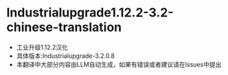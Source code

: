 # Industrialupgrade1.12.2-3.2-chinese-translation
- 工业升级1.12.2汉化
- 具体版本:Industrialupgrade-3.2.0.8
- 本翻译中大部分内容由LLM自动生成，如果有错误或者建议请在Issues中提出
